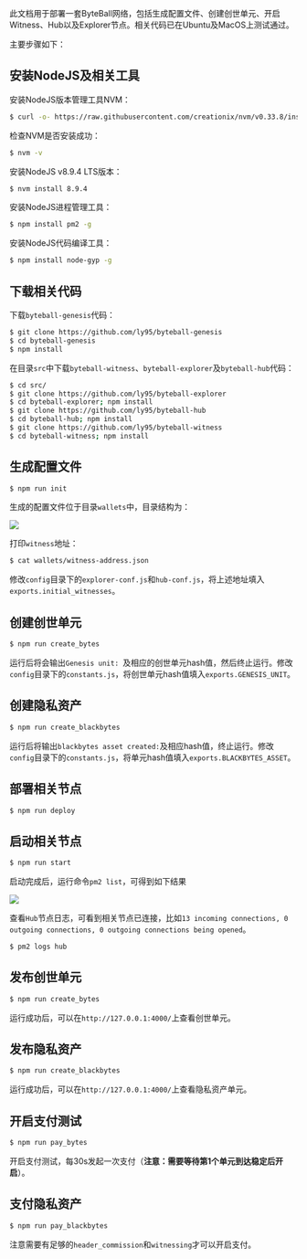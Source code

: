 此文档用于部署一套ByteBall网络，包括生成配置文件、创建创世单元、开启Witness、Hub以及Explorer节点。相关代码已在Ubuntu及MacOS上测试通过。

主要步骤如下：

## 安装NodeJS及相关工具

安装NodeJS版本管理工具NVM：

```bash
$ curl -o- https://raw.githubusercontent.com/creationix/nvm/v0.33.8/install.sh | bash
```

检查NVM是否安装成功：

```bash
$ nvm -v
```

安装NodeJS v8.9.4 LTS版本：

```bash
$ nvm install 8.9.4
```

安装NodeJS进程管理工具：

```bash
$ npm install pm2 -g
```

安装NodeJS代码编译工具：

```bash
$ npm install node-gyp -g
```

## 下载相关代码

下载`byteball-genesis`代码：

```bash
$ git clone https://github.com/ly95/byteball-genesis
$ cd byteball-genesis
$ npm install
```

在目录`src`中下载`byteball-witness`、`byteball-explorer`及`byteball-hub`代码：

```bash
$ cd src/
$ git clone https://github.com/ly95/byteball-explorer
$ cd byteball-explorer; npm install
$ git clone https://github.com/ly95/byteball-hub
$ cd byteball-hub; npm install
$ git clone https://github.com/ly95/byteball-witness
$ cd byteball-witness; npm install
```

## 生成配置文件

```bash
$ npm run init
```

生成的配置文件位于目录`wallets`中，目录结构为：

![](http://oc7urqs4c.bkt.clouddn.com/2018-09-16-byteball_wallets.png)

打印`witness`地址：

```bash
$ cat wallets/witness-address.json
```

修改`config`目录下的`explorer-conf.js`和`hub-conf.js`，将上述地址填入`exports.initial_witnesses`。

## 创建创世单元

```bash
$ npm run create_bytes
```

运行后将会输出`Genesis unit: `及相应的创世单元hash值，然后终止运行。修改`config`目录下的`constants.js`，将创世单元hash值填入`exports.GENESIS_UNIT`。

## 创建隐私资产

```bash
$ npm run create_blackbytes
```

运行后将输出`blackbytes asset created:`及相应hash值，终止运行。修改`config`目录下的`constants.js`，将单元hash值填入`exports.BLACKBYTES_ASSET`。

## 部署相关节点

```bash
$ npm run deploy
```

## 启动相关节点

```bash
$ npm run start
```

启动完成后，运行命令`pm2 list`，可得到如下结果

![](http://oc7urqs4c.bkt.clouddn.com/2018-04-01-byteball-genesis-pm2.png)

查看`Hub`节点日志，可看到相关节点已连接，比如`13 incoming connections, 0 outgoing connections, 0 outgoing connections being opened`。

```bash
$ pm2 logs hub
```

## 发布创世单元

```bash
$ npm run create_bytes
```

运行成功后，可以在`http://127.0.0.1:4000/`上查看创世单元。

## 发布隐私资产

```bash
$ npm run create_blackbytes
```

运行成功后，可以在`http://127.0.0.1:4000/`上查看隐私资产单元。


## 开启支付测试

```bash
$ npm run pay_bytes
```

开启支付测试，每30s发起一次支付（**注意：需要等待第1个单元到达稳定后开启**）。

## 支付隐私资产

```bash
$ npm run pay_blackbytes
```

注意需要有足够的`header_commission`和`witnessing`才可以开启支付。
